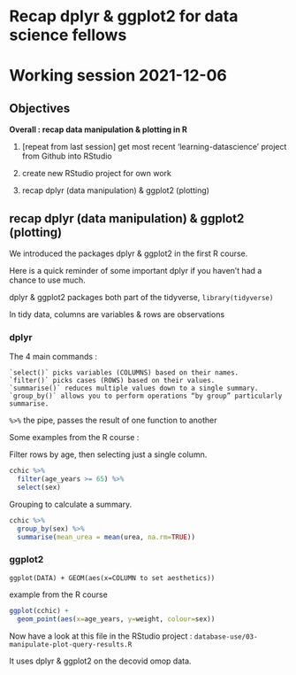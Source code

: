 Recap dplyr & ggplot2 for data science fellows
================

# Working session 2021-12-06

## Objectives

**Overall : recap data manipulation & plotting in R**

1.  \[repeat from last session\] get most recent ‘learning-datascience’
    project from Github into RStudio

2.  create new RStudio project for own work

3.  recap dplyr (data manipulation) & ggplot2 (plotting)

## recap dplyr (data manipulation) & ggplot2 (plotting)

We introduced the packages dplyr & ggplot2 in the first R course.

Here is a quick reminder of some important dplyr if you haven’t had a
chance to use much.

dplyr & ggplot2 packages both part of the tidyverse,
`library(tidyverse)`

In tidy data, columns are variables & rows are observations

### dplyr

The 4 main commands :

``` 
`select()` picks variables (COLUMNS) based on their names.   
`filter()` picks cases (ROWS) based on their values.   
`summarise()` reduces multiple values down to a single summary.   
`group_by()` allows you to perform operations “by group” particularly summarise.   
```

`%>%` the pipe, passes the result of one function to another

Some examples from the R course :

Filter rows by age, then selecting just a single column.

``` r
cchic %>%
  filter(age_years >= 65) %>%
  select(sex)
```

Grouping to calculate a summary.

``` r
cchic %>%
  group_by(sex) %>%
  summarise(mean_urea = mean(urea, na.rm=TRUE))
```

### ggplot2

    ggplot(DATA) + GEOM(aes(x=COLUMN to set aesthetics))

example from the R course

``` r
ggplot(cchic) +
  geom_point(aes(x=age_years, y=weight, colour=sex))
```

Now have a look at this file in the RStudio project :
`database-use/03-manipulate-plot-query-results.R`

It uses dplyr & ggplot2 on the decovid omop data.
